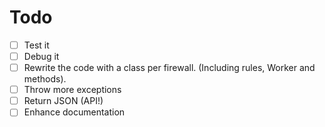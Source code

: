 # Todo

- [ ] Test it
- [ ] Debug it
- [ ] Rewrite the code with a class per firewall. (Including rules, Worker and methods).
- [ ] Throw more exceptions
- [ ] Return JSON (API!)
- [ ] Enhance documentation